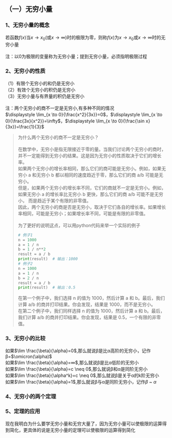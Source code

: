## （一）无穷小量
### 1、无穷小量的概念
若函数$`f(x)`$当$`x \rightarrow x_0`$(或$`x \rightarrow ∞)`$时的极限为零，则称$`f(x)`$为$`x \rightarrow x_0`$或$`x \rightarrow ∞`$时的无穷小量<br>
<br>
注：以0为极限的变量称为无穷小量；提到无穷小量，必须指明极限过程
### 2、无穷小的性质
（1）有限个无穷小的和仍是无穷小<br>
（2）有效个无穷小的积仍是无穷小<br>
（3）无穷小量与有界量的积仍是无穷小<br>
<br>
注：两个无穷小的商不一定是无穷小,有多种不同的情况<br>
$`\displaystyle \lim_{x \to 0}{\frac{x^2}{3x}}=0`$，$`\displaystyle \lim_{x \to 0}{\frac{3x}{x^2}}=\infty`$，$`\displaystyle \lim_{x \to 0}{\frac{\sin x}{3x}}=\frac{1}{3}`$
>为什么两个无穷小的商不一定是无穷小？<br><br>
>在数学中，无穷小是指无限接近于零的量。当我们讨论两个无穷小的商时，并不一定能得到无穷小的结果。这是因为无穷小的性质取决于它们的增长率。<br>
>如果两个无穷小的增长率相同，那么它们的商可能是无穷小。例如，如果无穷小 a 和无穷小 b 都以相同的速度趋近于零，那么它们的商 a/b 可能是无穷小。<br>
>但是，如果两个无穷小的增长率不同，它们的商就不一定是无穷小。例如，如果无穷小 a 的增长率比无穷小 b 更快，那么它们的商 a/b 可能不是无穷小，
>而是趋近于某个有限的非零值。<br>
>因此，两个无穷小的商是否是无穷小，取决于它们各自的增长率。如果增长率相同，可能是无穷小；如果增长率不同，可能是有限的非零值。<br>
><br>
>为了更好的说明这点，可以用python代码来举一个实际的例子
>```python
># 例子1
>n = 1000
>a = 1 / n
>b = 1 / n**2
>result = a / b
>print(result)  # 输出：1000
># 例子2
>n = 1000
>a = 1 / n
>b = 2 / n
>result = a / b
>print(result)  # 输出：0.5
>```
>在第一个例子中，我们选择 n 的值为 1000，然后计算 a 和 b。最后，我们计算 a/b 的商并打印结果。你会发现，结果是 1000，而不是无穷小。<br>
>在第二个例子中，我们同样选择 n 的值为 1000，然后计算 a 和 b。最后，我们计算 a/b 的商并打印结果。你会发现，结果是 0.5，一个有限的非零值。<br>
### 3、无穷小的比较
如果$`\lim \frac{\beta}{\alpha}=0`$,那么就说β是比α高阶的无穷小，记作β=$`\omicron(\alpha)`$<br>
如果$`\lim \frac{\beta}{\alpha}=∞`$,那么就说β是比α低阶的无穷小<br>
如果$`\lim \frac{\beta}{\alpha}=c \neq 0`$,那么就说β和α是同阶无穷小<br>
如果$`\lim \frac{\beta}{\alpha^k}=c \neq 0`$,那么就说β是关于α的k阶无穷小<br>
如果$`\lim \frac{\beta}{\alpha}=1`$,那么就说β与α是同阶无穷小，记作$`\beta`$ ~ $`\alpha`$<br>
### 4、无穷小的两个定理
### 5、定理的应用
现在我明白为什么要学无穷小量和无穷大量了，因为无穷小量可以使极限的运算得到简化，更具体的说是无穷小量的定理可以使极限的运算得到简化



